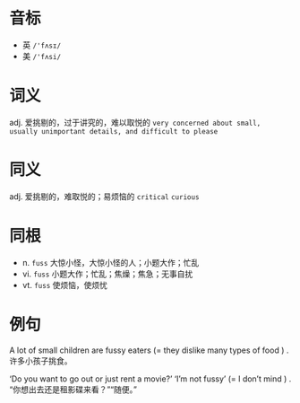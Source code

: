 # 音标

- 英 `/'fʌsɪ/`
- 美 `/'fʌsi/`

# 词义

adj. 爱挑剔的，过于讲究的，难以取悦的
`very concerned about small, usually unimportant details, and difficult to please`

# 同义

adj. 爱挑剔的，难取悦的；易烦恼的
`critical` `curious`

# 同根

- n. `fuss` 大惊小怪，大惊小怪的人；小题大作；忙乱
- vi. `fuss` 小题大作；忙乱；焦燥；焦急；无事自扰
- vt. `fuss` 使烦恼，使烦忧

# 例句

A lot of small children are fussy eaters (= they dislike many types of food ) .
许多小孩子挑食。

‘Do you want to go out or just rent a movie?’ ‘I’m not fussy’ (= I don’t mind ) .
“你想出去还是租影碟来看？”“随便。”


